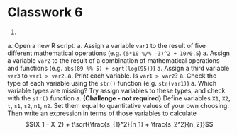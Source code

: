 # Classwork 6

1.
a. Open a new R script.
a. Assign a variable `var1` to the result of five different mathematical operations (e.g. `(5*10 %/% -3)^2 + 10/0.5`)
a. Assign a variable `var2` to the result of a combination of mathematical operations and functions (e.g. `abs(89 %% 5) + sqrt(log(95))`)
a. Assign a third variable `var3` to `var1 > var2`.
a. Print each variable. Is `var1 > var2`?
a. Check the type of each variable using the `str()` function (e.g. `str(var1)`)
a. Which variable types are missing? Try assign variables to these types, and check with the `str()` function
a. **(Challenge - not required)** Define variables `X1`, `X2`, `t`, `s1`, `s2`, `n1`, `n2`. Set them equal to quantitative values of your own choosing. Then write an expression in terms of those variables to calculate $$(X_1 - X_2) + t\sqrt{\frac{s_{1}^2}{n_1} + \frac{s_2^2}{n_2}}$$
